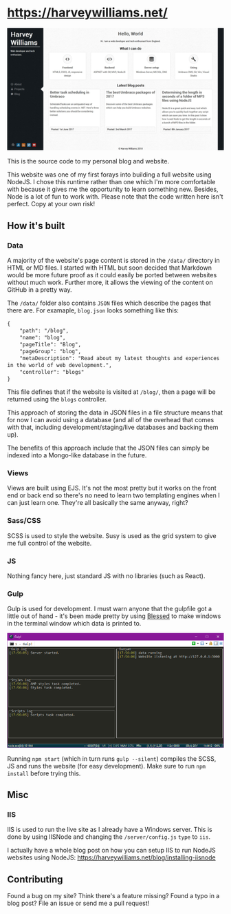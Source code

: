 # https://harveywilliams.net/

![Homepage](/public/media/projects/harvey-williams/harvey-williams-homepage-21122018.jpg)

This is the source code to my personal blog and website.

This website was one of my first forays into building a full website using NodeJS. I chose this runtime rather than one which I'm more comfortable with because it gives me the opportunity to learn something new. Besides, Node is a lot of fun to work with. Please note that the code written here isn't perfect. Copy at your own risk!

## How it's built

### Data

A majority of the website's page content is stored in the `/data/` directory in HTML or MD files. I started with HTML but soon decided that Markdown would be more future proof as it could easily be ported between websites without much work. Further more, it allows the viewing of the content on GitHub in a pretty way.

The `/data/` folder also contains `JSON` files which describe the pages that there are. For examaple, `blog.json` looks something like this:

```
{
    "path": "/blog",
    "name": "blog",
    "pageTitle": "Blog",
    "pageGroup": "blog",
    "metaDescription": "Read about my latest thoughts and experiences in the world of web development.",
    "controller": "blogs"
}
```

This file defines that if the website is visited at `/blog/`, then a page will be returned using the `blogs` controller.

This approach of storing the data in JSON files in a file structure means that for now I can avoid using a database (and all of the overhead that comes with that, including development/staging/live databases and backing them up).

The benefits of this approach include that the JSON files can simply be indexed into a Mongo-like database in the future.

### Views

Views are built using EJS. It's not the most pretty but it works on the front end or back end so there's no need to learn two templating engines when I can just learn one. They're all basically the same anyway, right?

### Sass/CSS

SCSS is used to style the website. Susy is used as the grid system to give me full control of the website.

### JS

Nothing fancy here, just standard JS with no libraries (such as React).

### Gulp

Gulp is used for development. I must warn anyone that the gulpfile got a little out of hand - it's been made pretty by using [Blessed](https://github.com/chjj/blessed) to make windows in the terminal window which data is printed to.

![Gulp - using Blessed to create a fancy terminal interface](/.github/project/gulp.png)

Running `npm start` (which in turn runs `gulp --silent`) compiles the SCSS, JS and runs the website (for easy development). Make sure to run `npm install` before trying this.

## Misc

### IIS

IIS is used to run the live site as I already have a Windows server. This is done by using IISNode and changing the `/server/config.js` `type` to `iis`.

I actually have a whole blog post on how you can setup IIS to run NodeJS websites using NodeJS: https://harveywilliams.net/blog/installing-iisnode

## Contributing

Found a bug on my site? Think there's a feature missing? Found a typo in a blog post? File an issue or send me a pull request!
